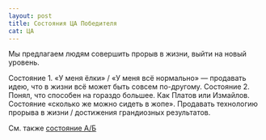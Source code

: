```yaml
---
layout: post
title: Состояния ЦА Победителя
cat: ЦА
---
```


Мы предлагаем людям совершить прорыв в жизни, выйти на новый уровень.

Состояние 1. «У меня ёлки» / «У меня всё нормально» — продавать идею, что в жизни всё может быть совсем по-другому.
Состояние 2. Понял, что способен на гораздо большее. Как Платов или Измайлов. Состояние «сколько же можно сидеть в жопе». Продавать технологию прорыва в жизни / достижения грандиозных результатов.

См. также [состояние А/Б](/states/)
